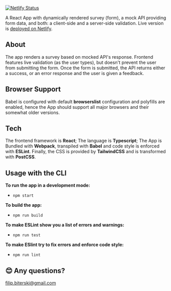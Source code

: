 [![Netlify Status](https://api.netlify.com/api/v1/badges/dd2861fc-093a-4f5a-a2a6-a9a83a9d761b/deploy-status)](https://app.netlify.com/sites/filips-survey-app/deploys)

A React App with dynamically rendered survey (form), a mock API providing form data, and both: a client-side and a server-side validation. Live version is [deployed on Netlify](https://filips-survey-app.netlify.app/).

## About
The app renders a survey based on mocked API's response. Frontend features live validation (as the user types), but doesn't prevent the user from submitting the form. Once the form is submitted, the API returns either a success, or an error response and the user is given a feedback.

## Browser Support
Babel is configured with default **browserslist** configuration and polyfills are enabled, hence the App should support all major browsers and their somewhat older versions.

## Tech
The frontend framework is **React**; The language is **Typescript**; The App is Bundled with **Webpack**, transpiled with **Babel** and code style is enforced with **ESLint**. Finally, the CSS is provided by **TailwindCSS** and is transformed with **PostCSS**.

## Usage with the CLI

**To run the app in a development mode:**

- `npm start`

**To build the app:**

- `npm run build`

**To make ESLint show you a list of errors and warnings:**

- `npm run test`

**To make ESlint try to fix errors and enforce code style:**
- `npm run lint`

## 😊 Any questions?
filip.biterski@gmail.com
